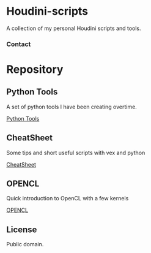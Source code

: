 # Houdini-scripts
A collection of my personal Houdini scripts and tools.

### Contact
 
 [LinkedIn]: https://www.linkedin.com/in/jose-gonzalezvfx/
 [Vimeo]: https://vimeo.com/josezalez
 
# Repository

## Python Tools
A set of python tools I have been creating overtime.

 [Python Tools](https://github.com/JoseZalez/Houdini-scripts/blob/master/PythonTools.md)

## CheatSheet
Some tips and short useful scripts with vex and python

 [CheatSheet](https://github.com/JoseZalez/Houdini-scripts/blob/master/CheatSheet.md)

## OPENCL
Quick introduction to OpenCL with a few kernels 
 
 [OPENCL](https://github.com/JoseZalez/Houdini-scripts/blob/master/OPENCL.md)
 
 
## License

Public domain.

